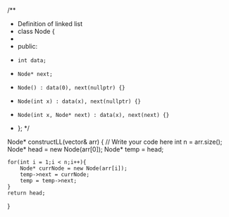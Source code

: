 /\*\*

- Definition of linked list
- class Node {
-
- public:
-     int data;
-     Node* next;
-     Node() : data(0), next(nullptr) {}
-     Node(int x) : data(x), next(nullptr) {}
-     Node(int x, Node* next) : data(x), next(next) {}
- };
  \*/

Node* constructLL(vector<int>& arr) {
// Write your code here
int n = arr.size();
Node* head = new Node(arr[0]);
Node\* temp = head;

    for(int i = 1;i < n;i++){
        Node* currNode = new Node(arr[i]);
        temp->next = currNode;
        temp = temp->next;
    }
    return head;

}
